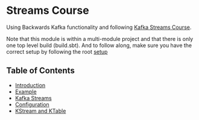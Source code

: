 # Streams Course

Using Backwards Kafka functionality and following [Kafka Streams Course](https://www.udemy.com/kkafka-streams).

Note that this module is within a multi-module project and that there is only one top level build (build.sbt). And to follow along, make sure you have the correct setup by following the root [setup](../../docs/)

## Table of Contents

- [Introduction](docs/introduction.md)
- [Example](docs/example.md)
- [Kafka Streams](docs/kafka-streams.md)
- [Configuration](docs/configuration.md)
- [KStream and KTable](docs/kstream-and-ktable.md)